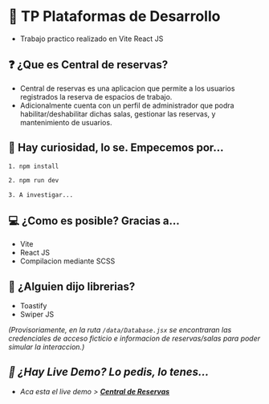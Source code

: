# 🌠 TP Plataformas de Desarrollo
- Trabajo practico realizado en Vite React JS

## ❓ ¿Que es Central de reservas?
- Central de reservas es una aplicacion que permite a los usuarios registrados la reserva de espacios de trabajo.
- Adicionalmente cuenta con un perfil de administrador que podra habilitar/deshabilitar dichas salas, gestionar las reservas, y mantenimiento de usuarios.

## 🔧 Hay curiosidad, lo se. Empecemos por...
```bash
1. npm install
```

```bash
2. npm run dev
```
 `3. A investigar...`

 ## 💻 ¿Como es posible? Gracias a...
 - Vite
 - React JS
 - Compilacion mediante SCSS

 ## 📔 ¿Alguien dijo librerias?
 - Toastify
 - Swiper JS

<i>(Provisoriamente, en la ruta `/data/Database.jsx` se encontraran las credenciales de acceso ficticio e informacion de reservas/salas para poder simular la interaccion.)<i>


## 🚀 ¿Hay Live Demo? Lo pedis, lo tenes...
- Aca esta el live demo > **[Central de Reservas](https://central-reservas.vercel.app/)**